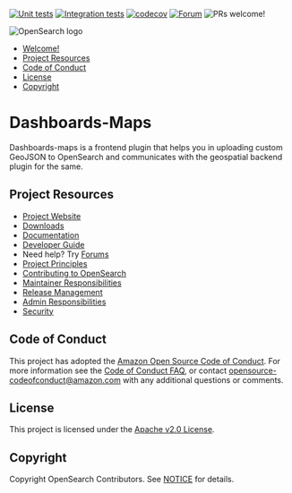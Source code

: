 [![Unit tests](https://github.com/opensearch-project/dashboards-maps/workflows/Unit%20tests%20workflow/badge.svg)](https://github.com/opensearch-project/dashboards-maps/actions?query=workflow%3A%22Unit+tests+workflow%22)
[![Integration tests](https://github.com/opensearch-project/dashboards-maps/workflows/E2E%20Cypress%20tests/badge.svg)](https://github.com/opensearch-project/dashboards-maps/actions?query=workflow%3A%22E2E+Cypress+tests%22)
[![codecov](https://codecov.io/gh/opensearch-project/dashboards-maps/branch/main/graph/badge.svg)](https://codecov.io/gh/opensearch-project/dashboards-maps)
[![Forum](https://img.shields.io/badge/chat-on%20forums-blue)](https://forum.opensearch.org/)
![PRs welcome!](https://img.shields.io/badge/PRs-welcome!-success)

![OpenSearch logo](OpenSearch.svg)

- [Welcome!](#welcome)
- [Project Resources](#project-resources)
- [Code of Conduct](#code-of-conduct)
- [License](#license)
- [Copyright](#copyright)

# Dashboards-Maps

Dashboards-maps is a frontend plugin that helps you in uploading custom GeoJSON to OpenSearch and communicates with the geospatial backend plugin for the same.

## Project Resources

* [Project Website](https://opensearch.org/)
* [Downloads](https://opensearch.org/downloads.html)
* [Documentation](https://opensearch.org/docs/latest/)
* [Developer Guide](DEVELOPER_GUIDE.md)
* Need help? Try [Forums](https://discuss.opendistrocommunity.dev/)
* [Project Principles](https://opensearch.org/#principles)
* [Contributing to OpenSearch](CONTRIBUTING.md)
* [Maintainer Responsibilities](MAINTAINERS.md)
* [Release Management](RELEASING.md)
* [Admin Responsibilities](ADMINS.md)
* [Security](SECURITY.md)

## Code of Conduct

This project has adopted the [Amazon Open Source Code of Conduct](CODE_OF_CONDUCT.md). For more information see the [Code of Conduct FAQ](https://aws.github.io/code-of-conduct-faq), or contact [opensource-codeofconduct@amazon.com](mailto:opensource-codeofconduct@amazon.com) with any additional questions or comments.

## License

This project is licensed under the [Apache v2.0 License](LICENSE.txt).

## Copyright

Copyright OpenSearch Contributors. See [NOTICE](NOTICE.txt) for details.